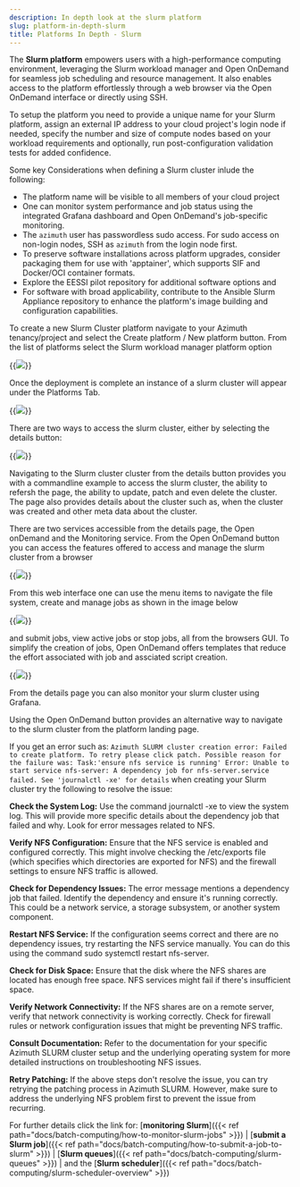 ```yaml
---
description: In depth look at the slurm platform
slug: platform-in-depth-slurm
title: Platforms In Depth - Slurm
---
```

The **Slurm platform** empowers users with a high-performance computing environment, leveraging the Slurm workload manager and Open OnDemand for seamless job scheduling and resource management. It also enables access to the platform effortlessly through a web browser via the Open OnDemand interface or directly using SSH.

To setup the platform you need to provide a unique name for your Slurm platform, assign an external IP address to your cloud project's login node if needed, specify the number and size of compute nodes based on your workload requirements and optionally, run post-configuration validation tests for added confidence.

Some key Considerations when defining a Slurm cluster inlude the following:

- The platform name will be visible to all members of your cloud project
- One can monitor system performance and job status using the integrated Grafana dashboard and Open OnDemand's job-specific monitoring.
- The `azimuth` user has passwordless sudo access. For sudo access on non-login nodes, SSH as `azimuth` from the login node first.
- To preserve software installations across platform upgrades, consider packaging them for use with 'apptainer', which supports SIF and Docker/OCI container formats.
- Explore the EESSI pilot repository for additional software options and
- For software with broad applicability, contribute to the Ansible Slurm Appliance repository to enhance the platform's image building and configuration capabilities.

To create a new Slurm Cluster platform navigate to your Azimuth tenancy/project and select the Create platform / New platform button.
From the list of platforms select the Slurm workload manager platform option

{{<image src="img/docs/azimuth-images/Azimuth-create-slurm-cluster-configuration-Page.jpg" caption="Create Slurm platform" wrapper="col-9 mx-auto" wrapper="text-center">}}

Once the deployment is complete an instance of a slurm cluster will appear under the Platforms Tab.

{{<image src="img/docs/azimuth-images/Azimuth-slurm-cluster-Page.jpg" caption="Slurm cluster" wrapper="col-9 mx-auto" wrapper="text-center">}}

There are two ways to access the slurm cluster, either by selecting the details button:

{{<image src="img/docs/azimuth-images/slurm-cluster-details.jpg" caption="Slurm cluster Details" wrapper="col-9 mx-auto" wrapper="text-center">}}

Navigating to the Slurm cluster cluster from the details button  provides you with a commandline example to access the slurm cluster, the ability to refersh the page, the ability to update, patch and even delete the cluster. The page also provides details about the cluster such as, when the cluster was created and other meta data about the cluster.

There are two services accessible from the details page, the Open onDemand and the Monitoring service.
From the Open OnDemand button you can access the features offered to access and manage the slurm cluster from a browser

{{<image src="img/docs/azimuth-images/openonDemand.jpg" caption="Slurm open ondemand" wrapper="col-9 mx-auto" wrapper="text-center">}}

From this web interface one can use the menu items to navigate the file system, create and manage jobs as shown in the image below

{{<image src="img/docs/azimuth-images/managejobs.jpg" caption="Manage jobs" wrapper="col-9 mx-auto" wrapper="text-center">}}

and submit jobs, view active jobs or stop jobs, all from the browsers GUI. To simplify the creation of jobs, Open OnDemand offers templates that reduce the effort associated with job and assciated script creation.

{{<image src="img/docs/azimuth-images/jobcreation.jpg" caption="Create jobs" wrapper="col-9 mx-auto" wrapper="text-center">}}

From the details page you can also monitor your slurm cluster using Grafana.

Using the Open OnDemand button provides an alternative way to navigate to the slurm cluster from the platform landing page.

If you get an error such as: `Azimuth SLURM cluster creation error: Failed to create platform. To retry please click patch. Possible reason for the failure was: Task:'ensure nfs service is running' Error: Unable to start service nfs-server: A dependency job for nfs-server.service failed. See 'journalctl -xe' for details` when creating your Slurm cluster try the following to resolve the issue:

**Check the System Log:**
Use the command journalctl -xe to view the system log. This will provide more specific details about the dependency job that failed and why. Look for error messages related to NFS.

**Verify NFS Configuration:**
Ensure that the NFS service is enabled and configured correctly. This might involve checking the /etc/exports file (which specifies which directories are exported for NFS) and the firewall settings to ensure NFS traffic is allowed.

**Check for Dependency Issues:** The error message mentions a dependency job that failed. Identify the dependency and ensure it's running correctly. This could be a network service, a storage subsystem, or another system component.

**Restart NFS Service:**
If the configuration seems correct and there are no dependency issues, try restarting the NFS service manually. You can do this using the command sudo systemctl restart nfs-server.

**Check for Disk Space:**
Ensure that the disk where the NFS shares are located has enough free space. NFS services might fail if there's insufficient space.

**Verify Network Connectivity:**
If the NFS shares are on a remote server, verify that network connectivity is working correctly. Check for firewall rules or network configuration issues that might be preventing NFS traffic.

**Consult Documentation:**
Refer to the documentation for your specific Azimuth SLURM cluster setup and the underlying operating system for more detailed instructions on troubleshooting NFS issues.

**Retry Patching:**
If the above steps don't resolve the issue, you can try retrying the patching process in Azimuth SLURM. However, make sure to address the underlying NFS problem first to prevent the issue from recurring.

For further details click the link for: [**monitoring Slurm**]({{< ref path="docs/batch-computing/how-to-monitor-slurm-jobs" >}}) | [**submit a Slurm job**]({{< ref path="docs/batch-computing/how-to-submit-a-job-to-slurm" >}}) | [**Slurm queues**]({{< ref path="docs/batch-computing/slurm-queues" >}}) | and the [**Slurm scheduler**]({{< ref path="docs/batch-computing/slurm-scheduler-overview" >}})
